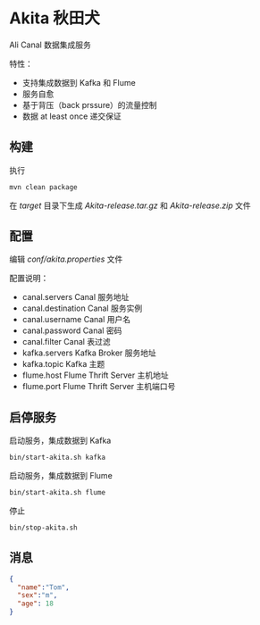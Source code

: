 # Akita 秋田犬
Ali Canal 数据集成服务

特性：

- 支持集成数据到 Kafka 和 Flume
- 服务自愈
- 基于背压（back prssure）的流量控制
- 数据 at least once 递交保证

## 构建

执行

```bash
mvn clean package
```

在 *target* 目录下生成 *Akita-release.tar.gz* 和 *Akita-release.zip* 文件

## 配置

编辑 *conf/akita.properties* 文件

配置说明：

- canal.servers  Canal 服务地址
- canal.destination  Canal 服务实例
- canal.username  Canal 用户名
- canal.password  Canal  密码
- canal.filter  Canal 表过滤
- kafka.servers  Kafka Broker 服务地址
- kafka.topic  Kafka 主题
- flume.host  Flume Thrift Server 主机地址 
- flume.port  Flume Thrift Server 主机端口号

## 启停服务

启动服务，集成数据到 Kafka

```bash
bin/start-akita.sh kafka
```

启动服务，集成数据到 Flume

```bash
bin/start-akita.sh flume
```

停止

```bash
bin/stop-akita.sh
```

## 消息

```json
{
  "name":"Tom",
  "sex":"m",
  "age": 18
}
```
